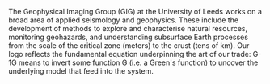 The Geophysical Imaging Group (GIG) at the University of Leeds works on a broad area of applied seismology and geophysics. These include the development of methods to explore and characterise natural resources, monitoring geohazards, and understanding subsurface Earth processes from the scale of the critical zone (meters) to the crust (tens of km). Our logo reflects the fundamental equation underpinning the art of our trade: G-1G means to invert some function G (i.e. a Green's function) to uncover the underlying model that feed into the system.
